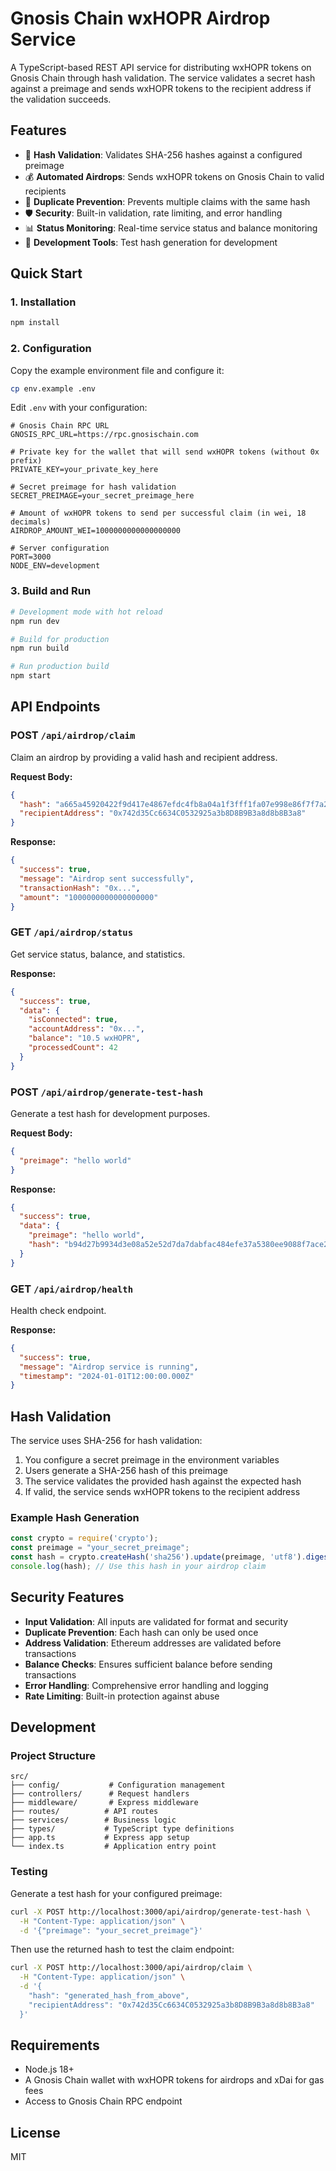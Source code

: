 # Gnosis Chain wxHOPR Airdrop Service

A TypeScript-based REST API service for distributing wxHOPR tokens on Gnosis Chain through hash validation. The service validates a secret hash against a preimage and sends wxHOPR tokens to the recipient address if the validation succeeds.

## Features

- 🔐 **Hash Validation**: Validates SHA-256 hashes against a configured preimage
- 💰 **Automated Airdrops**: Sends wxHOPR tokens on Gnosis Chain to valid recipients
- 🚫 **Duplicate Prevention**: Prevents multiple claims with the same hash
- 🛡️ **Security**: Built-in validation, rate limiting, and error handling
- 📊 **Status Monitoring**: Real-time service status and balance monitoring
- 🧪 **Development Tools**: Test hash generation for development

## Quick Start

### 1. Installation

```bash
npm install
```

### 2. Configuration

Copy the example environment file and configure it:

```bash
cp env.example .env
```

Edit `.env` with your configuration:

```env
# Gnosis Chain RPC URL
GNOSIS_RPC_URL=https://rpc.gnosischain.com

# Private key for the wallet that will send wxHOPR tokens (without 0x prefix)
PRIVATE_KEY=your_private_key_here

# Secret preimage for hash validation
SECRET_PREIMAGE=your_secret_preimage_here

# Amount of wxHOPR tokens to send per successful claim (in wei, 18 decimals)
AIRDROP_AMOUNT_WEI=1000000000000000000

# Server configuration
PORT=3000
NODE_ENV=development
```

### 3. Build and Run

```bash
# Development mode with hot reload
npm run dev

# Build for production
npm run build

# Run production build
npm start
```

## API Endpoints

### POST `/api/airdrop/claim`

Claim an airdrop by providing a valid hash and recipient address.

**Request Body:**
```json
{
  "hash": "a665a45920422f9d417e4867efdc4fb8a04a1f3fff1fa07e998e86f7f7a27ae3",
  "recipientAddress": "0x742d35Cc6634C0532925a3b8D8B9B3a8d8b8B3a8"
}
```

**Response:**
```json
{
  "success": true,
  "message": "Airdrop sent successfully",
  "transactionHash": "0x...",
  "amount": "1000000000000000000"
}
```

### GET `/api/airdrop/status`

Get service status, balance, and statistics.

**Response:**
```json
{
  "success": true,
  "data": {
    "isConnected": true,
    "accountAddress": "0x...",
    "balance": "10.5 wxHOPR",
    "processedCount": 42
  }
}
```

### POST `/api/airdrop/generate-test-hash`

Generate a test hash for development purposes.

**Request Body:**
```json
{
  "preimage": "hello world"
}
```

**Response:**
```json
{
  "success": true,
  "data": {
    "preimage": "hello world",
    "hash": "b94d27b9934d3e08a52e52d7da7dabfac484efe37a5380ee9088f7ace2efcde9"
  }
}
```

### GET `/api/airdrop/health`

Health check endpoint.

**Response:**
```json
{
  "success": true,
  "message": "Airdrop service is running",
  "timestamp": "2024-01-01T12:00:00.000Z"
}
```

## Hash Validation

The service uses SHA-256 for hash validation:

1. You configure a secret preimage in the environment variables
2. Users generate a SHA-256 hash of this preimage
3. The service validates the provided hash against the expected hash
4. If valid, the service sends wxHOPR tokens to the recipient address

### Example Hash Generation

```javascript
const crypto = require('crypto');
const preimage = "your_secret_preimage";
const hash = crypto.createHash('sha256').update(preimage, 'utf8').digest('hex');
console.log(hash); // Use this hash in your airdrop claim
```

## Security Features

- **Input Validation**: All inputs are validated for format and security
- **Duplicate Prevention**: Each hash can only be used once
- **Address Validation**: Ethereum addresses are validated before transactions
- **Balance Checks**: Ensures sufficient balance before sending transactions
- **Error Handling**: Comprehensive error handling and logging
- **Rate Limiting**: Built-in protection against abuse

## Development

### Project Structure

```
src/
├── config/           # Configuration management
├── controllers/      # Request handlers
├── middleware/       # Express middleware
├── routes/          # API routes
├── services/        # Business logic
├── types/           # TypeScript type definitions
├── app.ts           # Express app setup
└── index.ts         # Application entry point
```

### Testing

Generate a test hash for your configured preimage:

```bash
curl -X POST http://localhost:3000/api/airdrop/generate-test-hash \
  -H "Content-Type: application/json" \
  -d '{"preimage": "your_secret_preimage"}'
```

Then use the returned hash to test the claim endpoint:

```bash
curl -X POST http://localhost:3000/api/airdrop/claim \
  -H "Content-Type: application/json" \
  -d '{
    "hash": "generated_hash_from_above",
    "recipientAddress": "0x742d35Cc6634C0532925a3b8D8B9B3a8d8b8B3a8"
  }'
```

## Requirements

- Node.js 18+
- A Gnosis Chain wallet with wxHOPR tokens for airdrops and xDai for gas fees
- Access to Gnosis Chain RPC endpoint

## License

MIT
